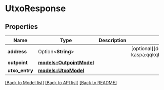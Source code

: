 # UtxoResponse

## Properties

Name | Type | Description | Notes
------------ | ------------- | ------------- | -------------
**address** | Option<**String**> |  | [optional][default to kaspa:qqkqkzjvr7zwxxmjxjkmxxdwju9kjs6e9u82uh59z07vgaks6gg62v8707g73]
**outpoint** | [**models::OutpointModel**](OutpointModel.md) |  | 
**utxo_entry** | [**models::UtxoModel**](UtxoModel.md) |  | 

[[Back to Model list]](../README.md#documentation-for-models) [[Back to API list]](../README.md#documentation-for-api-endpoints) [[Back to README]](../README.md)


